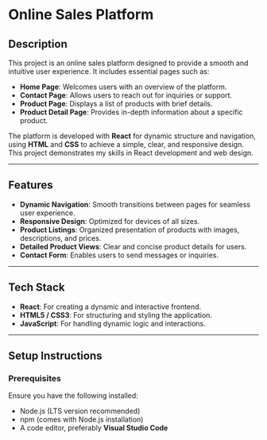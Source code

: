  # Online Sales Platform

## Description
This project is an online sales platform designed to provide a smooth and intuitive user experience. It includes essential pages such as:  
- **Home Page**: Welcomes users with an overview of the platform.  
- **Contact Page**: Allows users to reach out for inquiries or support.  
- **Product Page**: Displays a list of products with brief details.  
- **Product Detail Page**: Provides in-depth information about a specific product.  

The platform is developed with **React** for dynamic structure and navigation, using **HTML** and **CSS** to achieve a simple, clear, and responsive design. This project demonstrates my skills in React development and web design.

---

## Features
- **Dynamic Navigation**: Smooth transitions between pages for seamless user experience.  
- **Responsive Design**: Optimized for devices of all sizes.  
- **Product Listings**: Organized presentation of products with images, descriptions, and prices.  
- **Detailed Product Views**: Clear and concise product details for users.  
- **Contact Form**: Enables users to send messages or inquiries.  

---

## Tech Stack
- **React**: For creating a dynamic and interactive frontend.  
- **HTML5 / CSS3**: For structuring and styling the application.  
- **JavaScript**: For handling dynamic logic and interactions.  

---

## Setup Instructions

### Prerequisites
Ensure you have the following installed:  
- Node.js (LTS version recommended)  
- npm (comes with Node.js installation)  
- A code editor, preferably **Visual Studio Code**



 
 
